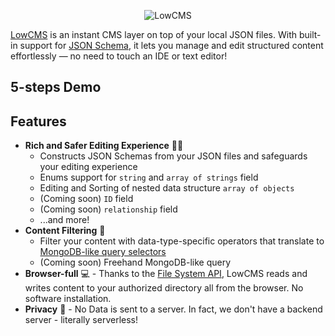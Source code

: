 <p align="center">
  <img src="https://github.com/patrick-kw-chiu/lowcms/blob/static/logo.png?raw=true" alt="LowCMS">
</p>

[LowCMS](https://patrick-kw-chiu.github.io/lowcms/databases) is an instant CMS layer on top of your local JSON files. With built-in support for [JSON Schema](https://json-schema.org/), it lets you manage and edit structured content effortlessly — no need to touch an IDE or text editor!

## 5-steps Demo

## Features

- **Rich and Safer Editing Experience** 🤹🏻
  - Constructs JSON Schemas from your JSON files and safeguards your editing experience
  - Enums support for `string` and `array of strings` field
  - Editing and Sorting of nested data structure `array of objects`
  - (Coming soon) `ID` field
  - (Coming soon) `relationship` field
  - ...and more!
- **Content Filtering** 🔎
  - Filter your content with data-type-specific operators that translate to [MongoDB-like query selectors](https://www.mongodb.com/docs/manual/reference/operator/query/#query-selectors)
  - (Coming soon) Freehand MongoDB-like query
- **Browser-full** 💻 - Thanks to the [File System API](https://developer.mozilla.org/en-US/docs/Web/API/File_System_API), LowCMS reads and writes content to your authorized directory all from the browser. No software installation.
- **Privacy** 🔏 - No Data is sent to a server. In fact, we don't have a backend server - literally serverless!

<!-- ## Blogs -->
